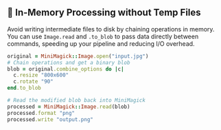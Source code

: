 ## 🎨 In-Memory Processing without Temp Files

Avoid writing intermediate files to disk by chaining operations in memory. You can use `Image.read` and `.to_blob` to pass data directly between commands, speeding up your pipeline and reducing I/O overhead.

```ruby
original = MiniMagick::Image.open("input.jpg")
# Chain operations and get a binary blob
blob = original.combine_options do |c|
  c.resize "800x600"
  c.rotate "90"
end.to_blob

# Read the modified blob back into MiniMagick
processed = MiniMagick::Image.read(blob)
processed.format "png"
processed.write "output.png"
```